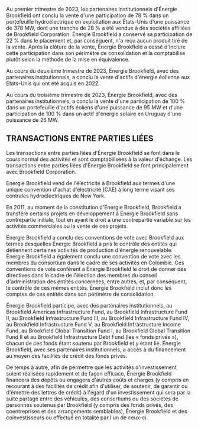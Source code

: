Au premier trimestre de 2023, les partenaires institutionnels d'Énergie Brookfield ont conclu la vente d'une participation de 78 % dans un portefeuille hydroélectrique en exploitation aux États-Unis d'une puissance de 378 MW, dont une tranche de 28 % a été vendue à des sociétés affiliées de Brookfield Corporation. Énergie Brookfield a conservé sa participation de 22 % dans le placement et, par conséquent, n'a reçu aucun produit tiré de la vente. Après la clôture de la vente, Énergie Brookfield a cessé d'inclure cette participation dans son périmètre de consolidation et la comptabilise plutôt selon la méthode de la mise en équivalence.

Au cours du deuxième trimestre de 2023, Énergie Brookfield, avec des partenaires institutionnels, a conclu la vente d'actifs d'énergie éolienne aux États-Unis qui ont été acquis en 2022.

Au cours du troisième trimestre de 2023, Énergie Brookfield, avec des partenaires institutionnels, a conclu la vente d'une participation de 100 % dans un portefeuille d'actifs éoliens d'une puissance de 95 MW et d'une participation de 100 % dans un actif d'énergie solaire en Uruguay d'une puissance de 26 MW.

## TRANSACTIONS ENTRE PARTIES LIÉES

Les transactions entre parties liées d'Énergie Brookfield se font dans le cours normal des activités et sont comptabilisées à la valeur d'échange. Les transactions entre parties liées d'Énergie Brookfield se font principalement avec Brookfield Corporation.

Énergie Brookfield vend de l'électricité à Brookfield aux termes d'une unique convention d'achat d'électricité (CAÉ) à long terme visant ses centrales hydroélectriques de New York.

En 2011, au moment de la constitution d'Énergie Brookfield, Brookfield a transféré certains projets en développement à Énergie Brookfield sans contrepartie initiale, tout en ayant le droit à une contrepartie variable sur les activités commerciales ou la vente de ces projets.

Énergie Brookfield a conclu des conventions de vote avec Brookfield aux termes desquelles Énergie Brookfield a pris le contrôle des entités qui détiennent certaines activités de production d'énergie renouvelable. Énergie Brookfield a également conclu une convention de vote avec les membres du consortium dans le cadre de ses activités en Colombie. Ces conventions de vote confèrent à Énergie Brookfield le droit de donner des directives dans le cadre de l'élection des membres du conseil d'administration des entités concernées, entre autres, et, par conséquent, le contrôle de ces mêmes entités. Énergie Brookfield inclut donc les comptes de ces entités dans son périmètre de consolidation.

Énergie Brookfield participe, avec des partenaires institutionnels, au Brookfield Americas Infrastructure Fund, au Brookfield Infrastructure Fund II, au Brookfield Infrastructure Fund III, au Brookfield Infrastructure Fund IV, au Brookfield Infrastructure Fund V, au Brookfield Infrastructure Income Fund, au Brookfield Global Transition Fund I, au Brookfield Global Transition Fund II et au Brookfield Infrastructure Debt Fund (les « fonds privés »), chacun de ces fonds étant soutenu par Brookfield et y étant lié. Énergie Brookfield, avec ses partenaires institutionnels, a accès à du financement au moyen des facilités de crédit des fonds privés.

De temps à autre, afin de permettre que les activités d'investissement soient réalisées rapidement et de façon efficace, Énergie Brookfield financera des dépôts ou engagera d'autres coûts et charges (y compris en recourant à des facilités de crédit afin d'utiliser, de soutenir, de garantir ou d'émettre des lettres de crédit) à l'égard d'un investissement qui sera par la suite partagé entre des véhicules, des consortiums ou des sociétés de personnes soutenus par Brookfield (y compris des fonds privés, des coentreprises et des arrangements semblables), Énergie Brookfield et des coinvestisseurs ou effectué en totalité par l'un de ceux-ci.